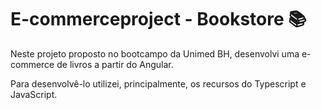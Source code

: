 # E-commerceproject - Bookstore 📚
Neste projeto proposto no bootcampo da Unimed BH, desenvolvi uma e-commerce de livros a partir do Angular.

Para desenvolvê-lo utilizei, principalmente, os recursos do Typescript e JavaScript. 
